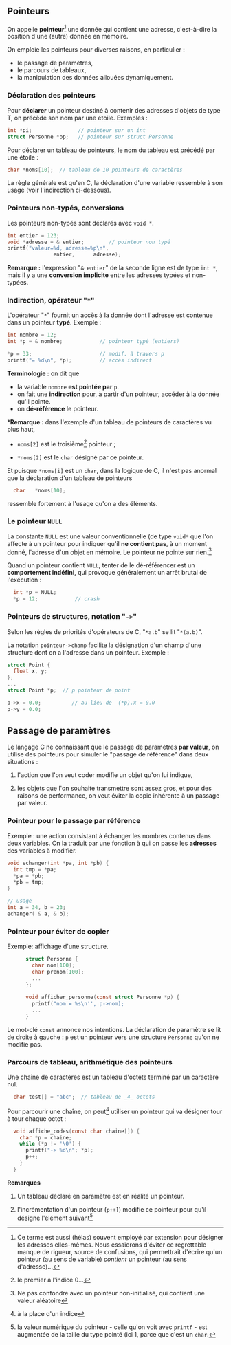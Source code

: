 ## Pointeurs

On appelle **pointeur**[^1] une donnée qui contient une adresse,
c'est-à-dire la position d'une (autre) donnée en mémoire.


On emploie les pointeurs pour diverses raisons, en particulier :

- le passage de paramètres,
- le parcours de tableaux,
- la manipulation des données allouées dynamiquement.


### Déclaration des pointeurs

Pour **déclarer** un pointeur destiné à contenir des adresses d'objets de
type T, on précède son nom par une étoile. Exemples :

~~~C
int *pi;               // pointeur sur un int
struct Personne *pp;   // pointeur sur struct Personne
~~~


Pour déclarer un tableau de pointeurs, le nom du tableau est précédé par
une étoile :

~~~C
char *noms[10];  // tableau de 10 pointeurs de caractères
~~~

La règle générale est qu'en C, la déclaration d'une variable ressemble à
son usage (voir l'indirection ci-dessous).

### Pointeurs non-typés, conversions


Les pointeurs non-typés sont déclarés avec `void *`.

~~~C
int entier = 123;
void *adresse = & entier;        // pointeur non typé
printf("valeur=%d, adresse=%p\n",
               entier,      adresse);
~~~

**Remarque :**
l'expression "`& entier`" de la seconde ligne est de type `int *`, mais
il y a une **conversion implicite** entre les adresses typées et
non-typées.

### Indirection, opérateur "`*`"

L'opérateur "`*`" fournit un accès à la donnée dont l'adresse est
contenue dans un pointeur **typé**. Exemple :

~~~C
int nombre = 12;
int *p = & nombre;            // pointeur typé (entiers)

*p = 33;                      // modif. à travers p
printf("= %d\n", *p);         // accès indirect
~~~


**Terminologie :**
on dit que

-   la variable `nombre` **est pointée par** `p`.
-   on fait une **indirection** pour, à partir d'un pointeur, accéder à
    la donnée qu'il pointe.
-   on **dé-référence** le pointeur.

***Remarque :**
dans l'exemple d'un tableau de pointeurs de caractères vu plus haut,

-   `noms[2]` est le troisième[^2] pointeur ;

-   `*noms[2]` est le `char` désigné par ce pointeur.

Et puisque `*noms[i]` est un `char`, dans la logique de C, il n'est pas
anormal que la déclaration d'un tableau de pointeurs

~~~C
  char   *noms[10];
~~~

ressemble fortement à l'usage qu'on a des éléments.

### Le pointeur `NULL`

La constante `NULL` est une valeur conventionnelle (de type `void*` que
l'on affecte à un pointeur pour indiquer qu'il **ne contient pas**, à un
moment donné, l'adresse d'un objet en mémoire. Le pointeur ne pointe sur
rien.[^3]

Quand un pointeur contient `NULL`, tenter de le dé-référencer est un
**comportement indéfini**, qui provoque généralement un arrêt brutal de
l'exécution :

~~~C
  int *p = NULL;
  *p = 12;            // crash
~~~

### Pointeurs de structures, notation "`->`"


Selon les règles de priorités d'opérateurs de C, "`*a.b`" se lit
"`*(a.b)`".

La notation `pointeur->champ` facilite la désignation d'un champ d'une
structure dont on a l'adresse dans un pointeur. Exemple :

~~~C
struct Point {
  float x, y;
};
...
struct Point *p;  // p pointeur de point

p->x = 0.0;          // au lieu de  (*p).x = 0.0
p->y = 0.0;
~~~

## Passage de paramètres

Le langage C ne connaissant que le passage de paramètres **par valeur**,
on utilise des pointeurs pour simuler le "passage de référence" dans
deux situations :

1.  l'action que l'on veut coder modifie un objet qu'on lui indique,

2.  les objets que l'on souhaite transmettre sont assez gros, et pour
    des raisons de performance, on veut éviter la copie inhérente à un
    passage par valeur.

### Pointeur pour le passage par référence

Exemple : une action consistant à échanger les nombres contenus dans
deux variables. On la traduit par une fonction à qui on passe les
**adresses** des variables à modifier.

~~~C
void echanger(int *pa, int *pb) {
  int tmp = *pa;
  *pa = *pb;
  *pb = tmp;
}

// usage
int a = 34, b = 23;
echanger( & a, & b);
~~~

### Pointeur pour éviter de copier

Exemple: affichage d'une structure.

~~~C
      struct Personne {
        char nom[100];
        char prenom[100];
        ...
      };
      
      void afficher_personne(const struct Personne *p) {
        printf("nom = %s\n'', p->nom);
        ...
      }
~~~

Le mot-clé `const` annonce nos intentions. La déclaration de paramètre
se lit de droite à gauche : `p` est un pointeur vers une structure
`Personne` qu'on ne modifie pas.

### Parcours de tableau, arithmétique des pointeurs

Une chaîne de caractères est un tableau d'octets terminé par un
caractère nul.

~~~C
  char test[] = "abc";  // tableau de _4_ octets
~~~

Pour parcourir une chaîne, on peut[^4] utiliser un pointeur qui va
désigner tour à tour chaque octet :

~~~C
  void affiche_codes(const char chaine[]) {
    char *p = chaine;
    while (*p != '\0') {
      printf("-> %d\n"; *p);
      p++;
    }
  }
~~~

**Remarques**

1.  Un tableau déclaré en paramètre est en réalité un pointeur.

2.  l'incrémentation d'un pointeur (`p++]`) modifie ce pointeur pour
    qu'il désigne l'élément suivant[^5]

[^1]: Ce terme est aussi (hélas) souvent employé par extension pour
    désigner les adresses elles-mêmes. Nous essaierons d'éviter ce
    regrettable manque de rigueur, source de confusions, qui permettrait
    d'écrire qu'un pointeur (au sens de variable) *contient* un pointeur
    (au sens d'adresse)...



[^2]: le premier a l'indice 0\...

[^3]: Ne pas confondre avec un pointeur non-initialisé, qui contient une
    valeur aléatoire

[^4]: à la place d'un indice

[^5]: la valeur numérique du pointeur - celle qu'on voit avec `printf` -
    est augmentée de la taille du type pointé (ici 1, parce que c'est un
    `char`.
